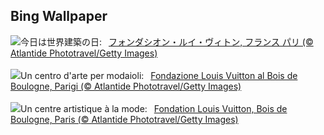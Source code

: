 ## Bing Wallpaper
![](https://www.bing.com/th?id=OHR.VuittonFoundation_JA-JP7245155728_UHD.jpg&w=1000)今日は世界建築の日:&nbsp;&ensp;[フォンダシオン・ルイ・ヴィトン, フランス パリ (© Atlantide Phototravel/Getty Images)](https://www.bing.com/th?id=OHR.VuittonFoundation_JA-JP7245155728_UHD.jpg)
<br><br/>
![](https://www.bing.com/th?id=OHR.VuittonFoundation_IT-IT8425877700_UHD.jpg&w=1000)Un centro d'arte per modaioli:&nbsp;&ensp;[Fondazione Louis Vuitton al Bois de Boulogne, Parigi (© Atlantide Phototravel/Getty Images)](https://www.bing.com/th?id=OHR.VuittonFoundation_IT-IT8425877700_UHD.jpg)
<br><br/>
![](https://www.bing.com/th?id=OHR.VuittonFoundation_FR-FR7982017521_UHD.jpg&w=1000)Un centre artistique à la mode:&nbsp;&ensp;[Fondation Louis Vuitton, Bois de Boulogne, Paris (© Atlantide Phototravel/Getty Images)](https://www.bing.com/th?id=OHR.VuittonFoundation_FR-FR7982017521_UHD.jpg)
<br><br/>
